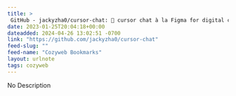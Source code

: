 ```yaml
---
title: > 
 GitHub - jackyzha0/cursor-chat: 💬 cursor chat à la Figma for digital co-existing + presence
date: 2023-01-25T20:04:18+00:00
dateadded: 2024-04-26 13:02:51 -0700
link: "https://github.com/jackyzha0/cursor-chat"
feed-slug: ""
feed-name: "Cozyweb Bookmarks"
layout: urlnote
tags: cozyweb
--- 
```

No Description
 <!-- end excerpt --> 
